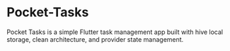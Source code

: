 # Pocket-Tasks
Pocket Tasks is a simple Flutter task management app built with hive local storage, clean architecture, and provider state management.
